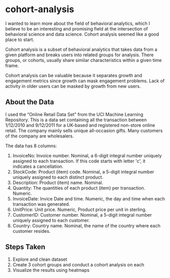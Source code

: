 # cohort-analysis
I wanted to learn more about the field of behavioral analytics, which I believe to be an interesting and promising field at the intersection of behavioral science and data science. Cohort analysis seemed like a good place to start.

Cohort analysis is a subset of behavioral analytics that takes data from a given platform and breaks users into related groups for analysis. There groups, or cohorts, usually share similar characteristics within a given time frame.

Cohort analysis can be valuable because it separates growth and engagement metrics since growth can mask engagement problems. Lack of activity in older users can be masked by growth from new users.

## About the Data
I used the “Online Retail Data Set” from the UCI Machine Learning Repository. This is a data set containing all the transaction between 1/12/2010 and 9/12/2011 for a UK-based and registered non-store online retail. The company mainly sells unique all-occasion gifts. Many customers of the company are wholesalers.

The data has 8 columns:

1. InvoiceNo: Invoice number. Nominal, a 6-digit integral number uniquely assigned to each transaction. If this code starts with letter 'c', it indicates a cancellation.
2. StockCode: Product (item) code. Nominal, a 5-digit integral number uniquely assigned to each distinct product.
3. Description: Product (item) name. Nominal.
4. Quantity: The quantities of each product (item) per transaction. Numeric.
5. InvoiceDate: Invice Date and time. Numeric, the day and time when each transaction was generated.
6. UnitPrice: Unit price. Numeric, Product price per unit in sterling.
7. CustomerID: Customer number. Nominal, a 5-digit integral number uniquely assigned to each customer.
8. Country: Country name. Nominal, the name of the country where each customer resides.

## Steps Taken
1. Explore and clean dataset
2. Create 3 cohort groups and conduct a cohort analysis on each
3. Visualize the results using heatmaps
